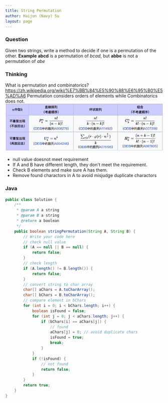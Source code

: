 ```yaml
---
title: String Permutation
author: Haijun (Navy) Su
layout: page
---
```

### Question
Given two strings, write a method to decide if one is a permutation of the other.
**Example**
**abcd** is a permutation of *bcad*, but **abbe** is not a permutation of *abe*

### Thinking
What is permutation and combinatorics? <https://zh.wikipedia.org/wiki/%E7%BB%84%E5%90%88%E6%95%B0%E5%AD%A6>
Permutation considers orders of elements while Combinatorics does not.
![Permutation and Combinatorics](/images/Lintcode/string-permutation.png)

* null value doesnot meet requirement
* If A and B have different length, they don't meet the requirement.
* Check B elements and make sure A has them.
* Remove found charactors in A to avoid misjudge duplicate charactors

### Java
~~~ java
public class Solution {
    /**
     * @param A a string
     * @param B a string
     * @return a boolean
     */
    public boolean stringPermutation(String A, String B) {
        // Write your code here
        // check null value
        if (A == null || B == null) {
            return false;
        }
        // check length
        if (A.length() != B.length()) {
            return false;
        }
        // convert string to char array
        char[] aChars = A.toCharArray();
        char[] bChars = B.toCharArray();
        // compare element in bChars
        for (int i = 0; i < bChars.length; i++) {
            boolean isFound = false;
            for (int j = 0; j < aChars.length; j++) {
                if (bChars[i] == aChars[j]) {
                    // found 
                    aChars[j] = 0; // avoid duplicate chars
                    isFound = true;
                    break;
                }
            }
            if (!isFound) {
                // not found
                return false;
            }
        }
        return true;
    }
}
~~~
